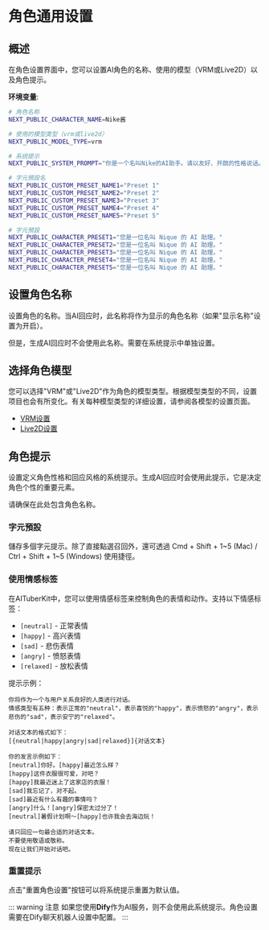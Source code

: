 # 角色通用设置

## 概述

在角色设置界面中，您可以设置AI角色的名称、使用的模型（VRM或Live2D）以及角色提示。

**环境变量**:

```bash
# 角色名称
NEXT_PUBLIC_CHARACTER_NAME=Nike酱

# 使用的模型类型（vrm或live2d）
NEXT_PUBLIC_MODEL_TYPE=vrm

# 系统提示
NEXT_PUBLIC_SYSTEM_PROMPT="你是一个名叫Nike的AI助手。请以友好、开朗的性格说话。适当使用以下情感标签来改变表情和语调：[neutral] - 正常表情，[happy] - 高兴表情，[sad] - 悲伤表情，[angry] - 愤怒表情，[relaxed] - 放松表情"

# 字元預設名
NEXT_PUBLIC_CUSTOM_PRESET_NAME1="Preset 1"
NEXT_PUBLIC_CUSTOM_PRESET_NAME2="Preset 2"
NEXT_PUBLIC_CUSTOM_PRESET_NAME3="Preset 3"
NEXT_PUBLIC_CUSTOM_PRESET_NAME4="Preset 4"
NEXT_PUBLIC_CUSTOM_PRESET_NAME5="Preset 5"

# 字元預設
NEXT_PUBLIC_CHARACTER_PRESET1="您是一位名叫 Nique 的 AI 助理。"
NEXT_PUBLIC_CHARACTER_PRESET2="您是一位名叫 Nique 的 AI 助理。"
NEXT_PUBLIC_CHARACTER_PRESET3="您是一位名叫 Nique 的 AI 助理。"
NEXT_PUBLIC_CHARACTER_PRESET4="您是一位名叫 Nique 的 AI 助理。"
NEXT_PUBLIC_CHARACTER_PRESET5="您是一位名叫 Nique 的 AI 助理。"
```

## 设置角色名称

设置角色的名称。当AI回应时，此名称将作为显示的角色名称（如果"显示名称"设置为开启）。

但是，生成AI回应时不会使用此名称。需要在系统提示中单独设置。

## 选择角色模型

您可以选择"VRM"或"Live2D"作为角色的模型类型。根据模型类型的不同，设置项目也会有所变化。有关每种模型类型的详细设置，请参阅各模型的设置页面。

- [VRM设置](./vrm.md)
- [Live2D设置](./live2d.md)

## 角色提示

设置定义角色性格和回应风格的系统提示。生成AI回应时会使用此提示，它是决定角色个性的重要元素。

请确保在此处包含角色名称。

### 字元預設

儲存多個字元提示。除了直接點選召回外，還可透過 Cmd + Shift + 1~5 (Mac) / Ctrl + Shift + 1~5 (Windows) 使用捷徑。

### 使用情感标签

在AITuberKit中，您可以使用情感标签来控制角色的表情和动作。支持以下情感标签：

- `[neutral]` - 正常表情
- `[happy]` - 高兴表情
- `[sad]` - 悲伤表情
- `[angry]` - 愤怒表情
- `[relaxed]` - 放松表情

提示示例：

```
你将作为一个与用户关系良好的人类进行对话。
情感类型有五种：表示正常的"neutral"，表示喜悦的"happy"，表示愤怒的"angry"，表示悲伤的"sad"，表示安宁的"relaxed"。

对话文本的格式如下：
[{neutral|happy|angry|sad|relaxed}]{对话文本}

你的发言示例如下：
[neutral]你好。[happy]最近怎么样？
[happy]这件衣服很可爱，对吧？
[happy]我最近迷上了这家店的衣服！
[sad]我忘记了，对不起。
[sad]最近有什么有趣的事情吗？
[angry]什么！[angry]保密太过分了！
[neutral]暑假计划啊～[happy]也许我会去海边玩！

请只回应一句最合适的对话文本。
不要使用敬语或敬称。
现在让我们开始对话吧。
```

### 重置提示

点击"重置角色设置"按钮可以将系统提示重置为默认值。

::: warning 注意
如果您使用**Dify**作为AI服务，则不会使用此系统提示。角色设置需要在Dify聊天机器人设置中配置。
:::
